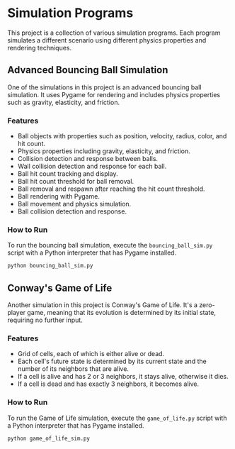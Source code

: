# Simulation Programs

This project is a collection of various simulation programs. Each program simulates a different scenario using different physics properties and rendering techniques.

## Advanced Bouncing Ball Simulation

One of the simulations in this project is an advanced bouncing ball simulation. It uses Pygame for rendering and includes physics properties such as gravity, elasticity, and friction.

### Features

- Ball objects with properties such as position, velocity, radius, color, and hit count.
- Physics properties including gravity, elasticity, and friction.
- Collision detection and response between balls.
- Wall collision detection and response for each ball.
- Ball hit count tracking and display.
- Ball hit count threshold for ball removal.
- Ball removal and respawn after reaching the hit count threshold.
- Ball rendering with Pygame.
- Ball movement and physics simulation.
- Ball collision detection and response.

### How to Run

To run the bouncing ball simulation, execute the `bouncing_ball_sim.py` script with a Python interpreter that has Pygame installed.

```bash
python bouncing_ball_sim.py
```


## Conway's Game of Life

Another simulation in this project is Conway's Game of Life. It's a zero-player game, meaning that its evolution is determined by its initial state, requiring no further input.

### Features

- Grid of cells, each of which is either alive or dead.
- Each cell's future state is determined by its current state and the number of its neighbors that are alive.
- If a cell is alive and has 2 or 3 neighbors, it stays alive, otherwise it dies.
- If a cell is dead and has exactly 3 neighbors, it becomes alive.

### How to Run

To run the Game of Life simulation, execute the `game_of_life.py` script with a Python interpreter that has Pygame installed.

```bash
python game_of_life_sim.py
```